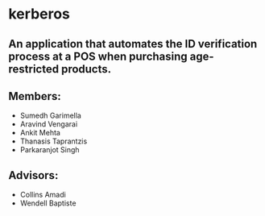 # kerberos

## An application that automates the ID verification process at a POS when purchasing age-restricted products.

## Members:
   - Sumedh Garimella
   - Aravind Vengarai
   - Ankit Mehta
   - Thanasis Taprantzis
   - Parkaranjot Singh
    
## Advisors: 
   - Collins Amadi
   - Wendell Baptiste
    
